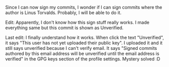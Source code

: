 Since I can now sign my commits, I wonder if I can sign commits where the author is Linus Torvalds. Probably, I will be able to do it. 

Edit: Apparently, I don't know how this sign stuff really works. I made everything same but this commit is shown as Unverified.

Last edit: I finally understand how it works. When click the text "Unverified", it says "This user has not yet uploaded their public key". I uploaded it and it still says unverified because I can't verify email. It says "Signed commits authored by this email address will be unverified until the email address is verified" in the GPG keys section of the profile settings. Mystery solved :D
